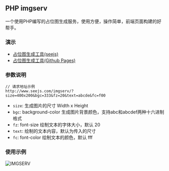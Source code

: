 ## PHP imgserv

一个使用PHP编写的占位图生成服务，使用方便，操作简单，前端页面构建的好帮手。

### 演示

* [占位图生成工具(seejs)](http://www.seejs.com/imgserv/about.html)
* [占位图生成工具(Github Pages)](http://mailzwj.github.io/imgserv)

### 参数说明

```
// 请求地址示例
http://www.seejs.com/imgserv/?size=400x200&bgc=333&fz=20&text=abcde&fc=f00
```

- `size`: 生成图片的尺寸 Width x Height
- `bgc`: background-color 生成图片背景颜色，支持abc和abcdef两种十六进制格式
- `fz`: font-size 绘制文本的字体大小，默认 20
- `text`: 绘制的文本内容，默认为传入的尺寸
- `fc`: font-color 绘制文本的颜色，默认 fff

### 使用示例

![IMGSERV](http://www.seejs.com/imgserv/?size=600x200&bgc=39f&fz=20&text=Github&fc=fff "IMGSERV")
